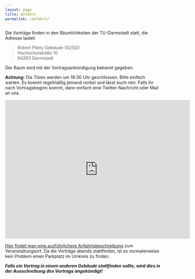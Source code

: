 ```yaml
---
layout: page
title: Anfahrt
permalink: /anfahrt/
---
```


Die Vorträge finden in den Räumlichkeiten der TU-Darmstadt statt, die Adresse lautet:

> Robert Piloty Gebäude (S2|02)  
> Hochschulstraße 10  
> 64293 Darmstadt

Der Raum wird mit der Vortragsankündigung bekannt gegeben.

__Achtung:__ Die Türen werden um 18:30 Uhr geschlossen. Bitte einfach warten. Es kommt regelmäßig jemand vorbei und lässt euch rein. Falls ihr nach Vortragsbeginn kommt, dann einfach eine Twitter-Nachricht oder Mail an uns.

<iframe src="https://www.google.com/maps/embed?pb=!1m18!1m12!1m3!1d2571.1329402711945!2d8.654551999999999!3d49.87753!2m3!1f0!2f0!3f0!3m2!1i1024!2i768!4f13.1!3m3!1m2!1s0x47bd706132589c0d%3A0x4e48e85daa8d539b!2sTechnische+Universit%C3%A4t+Darmstadt%3A+Fachbereich+Informatik!5e0!3m2!1sde!2sde!4v1433183889462" width="600" height="450" frameborder="0" style="border:0"></iframe>

[Hier findet man eine ausführlichere Anfahrtsbeschreibung](https://www.informatik.tu-darmstadt.de/fb20/kontakt_und_anreise/index.de.jsp) zum Veranstaltungsort. Da die Vorträge abends stattfinden, ist es normalerweise kein Problem einen Parkplatz im Umkreis zu finden.

___Falls ein Vortrag in einem anderen Gebäude stattfinden sollte, wird dies in der Ausschreibung des Vortrags angekündigt!___
